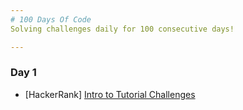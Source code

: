 ```yaml
---
# 100 Days Of Code
Solving challenges daily for 100 consecutive days!

---
```


### Day 1
* [HackerRank] [Intro to Tutorial Challenges](https://www.hackerrank.com/challenges/tutorial-intro/problem)
